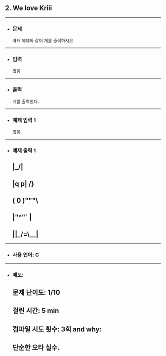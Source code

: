 ## 2. We love Kriii

---

- ### 문제

  아래 예제와 같이 개를 출력하시오.
  
---


- ### 입력

  없음

---

- ### 출력

  개를 출력한다.

---
 
- ### 예제 입력 1 

  없음

---

- ### 예제 출력 1 

  ## |\_/|
  ## |q p|   /}
  ## ( 0 )"""\
  ## |"^"`    |
  ## ||_/=\\__|

---

- ### 사용 언어: C

---

- ### 메모:

  ## 문제 난이도: 1/10
  ## 걸린 시간: 5 min
  ## 컴파일 시도 횟수: 3회 and why:
  ## 단순한 오타 실수.
  
